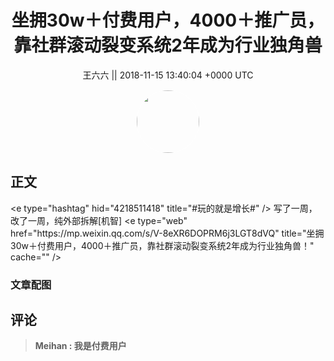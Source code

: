 <h1 align="center">坐拥30w＋付费用户，4000＋推广员，靠社群滚动裂变系统2年成为行业独角兽</h1>




<p align="center">
    <a>王六六 || 2018-11-15 13:40:04 &#43;0000 UTC</a>
</p>

<div align="center">
    <img src="https://images.zsxq.com/FjoEggTJXg0GLhFKLn_iorf4P59Z?e=1590940799&amp;token=kIxbL07-8jAj8w1n4s9zv64FuZZNEATmlU_Vm6zD:ri9uHackkQeE-KOwebEfmaM-3AM=" width="100" height="100" style="border:1px solid;border-radius:50%; color:#ffffff"/>
</div>




## 正文

<div>
&lt;e type=&#34;hashtag&#34; hid=&#34;4218511418&#34; title=&#34;#玩的就是增长#&#34; /&gt;  写了一周，改了一周，纯外部拆解[机智]
&lt;e type=&#34;web&#34; href=&#34;https://mp.weixin.qq.com/s/V-8eXR6DOPRM6j3LGT8dVQ&#34; title=&#34;坐拥30w＋付费用户，4000＋推广员，靠社群滚动裂变系统2年成为行业独角兽！&#34; cache=&#34;&#34; /&gt;
</div>

### 文章配图

<div class="image" align="center">

</div>


## 评论

<div align="left">
<div>

<blockquote >
<span> <strong>Meihan : 我是付费用户 </strong></span>
</blockquote>

</div>
</div>